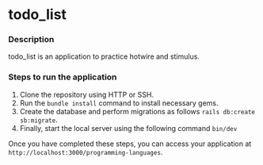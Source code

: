 # todo_list

### Description
todo_list is an application to practice hotwire and stimulus.

### Steps to run the application

1. Clone the repository using HTTP or SSH.
2. Run the `bundle install` command to install necessary gems.   
3. Create the database and perform migrations as follows `rails db:create sb:migrate`. 
4. Finally, start the local server using the following command `bin/dev`

Once you have completed these steps, you can access your application at `http://localhost:3000/programming-languages`.
